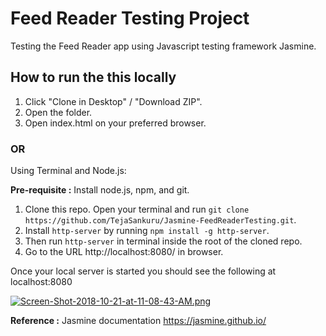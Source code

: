 # Feed Reader Testing Project

Testing the Feed Reader app using Javascript testing framework Jasmine.

## How to run the this locally

1. Click "Clone in Desktop" / "Download ZIP".
2. Open the folder.
3. Open index.html on your preferred browser.

### OR

Using Terminal and Node.js:

**Pre-requisite :** Install node.js, npm, and git.

1. Clone this repo. Open your terminal and run ```git clone https://github.com/TejaSankuru/Jasmine-FeedReaderTesting.git```.
2. Install ```http-server``` by running ```npm install -g http-server```.
3. Then run ```http-server``` in terminal inside the root of the cloned repo.
4. Go to the URL http://localhost:8080/ in browser.

Once your local server is started you should see the following at localhost:8080

[![Screen-Shot-2018-10-21-at-11-08-43-AM.png](https://i.postimg.cc/RCDKKQGw/Screen-Shot-2018-10-21-at-11-08-43-AM.png)](https://postimg.cc/nMqXtmyL)

**Reference :**
Jasmine documentation <https://jasmine.github.io/>
